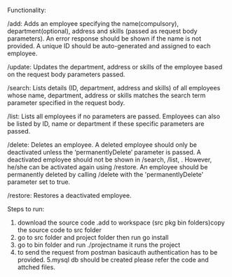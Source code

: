 Functionality:

/add: Adds an employee specifying the name(compulsory), department(optional), address and skills (passed as request body parameters). An error response should be shown if the name is not provided. A unique ID should be auto-generated and assigned to each employee. 
 

/update: Updates the department, address or skills of the employee based on the request body parameters passed. 
 

/search: Lists details (ID, department, address and skills) of all employees whose name, department, address or skills matches the search term parameter specified in the request body. 
 

/list: Lists all employees if no parameters are passed. Employees can also be listed by ID, name or department if these specific parameters are passed. 
 

/delete: Deletes an employee. A deleted employee should only be deactivated unless the ‘permanentlyDelete’ parameter is passed. A deactivated employee should not be shown in /search, /list, . However, he/she can be activated again using /restore. An employee should be permanently deleted by calling /delete with the 'permanentlyDelete' parameter set to true. 
 

/restore: Restores a deactivated employee. 


Steps to run:
 1. download the source code .add to workspace (src pkg bin folders)copy the source code to src folder
 2. go to src folder and project folder then run  go install
 3. go to bin folder and run ./projectname it runs the project
 4. to send the request from postman basicauth authentication has to be provided.
 5.mysql db should be created please refer the code and attched files.
 

